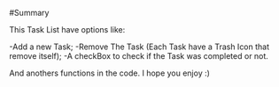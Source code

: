 #Summary

This Task List have options like:

-Add a new Task;
-Remove The Task (Each Task have a Trash Icon that remove itself);
-A checkBox to check if the Task was completed or not.

And anothers functions in the code. I hope you enjoy :)
